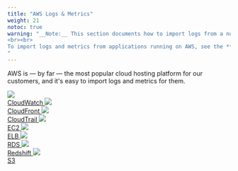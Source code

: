 ```yaml
---
title: "AWS Logs & Metrics"
weight: 21
notoc: true
warning: "__Note:__ This section documents how to import logs from a number of popular AWS services.
<br><br>
To import logs and metrics from applications running on AWS, see the **specific guides listed in the [Welcome](/welcome/) section**.
"
---
```


AWS is &mdash; by far &mdash; the most popular cloud hosting platform for our customers, and it's easy to import logs and metrics for them.

<div class="logo-cloud">
  <a href="/docs/aws/cloudwatch">
        <img src="https://www.scalyr.com/s2/src/img/logo-cloudwatch.png"/><br/>
        <span>CloudWatch</span>
    </a>
  <a href="/docs/aws/cloudfront">
        <img src="https://www.scalyr.com/s2/src/img/logo-cloudfront.png"/><br/>
        <span>CloudFront</span>
  </a>
  <a href="/docs/aws/cloudtrail">
        <img src="https://www.scalyr.com/s2/src/img/logo-cloudtrail.png"/><br/>
        <span>CloudTrail</span>
    </a>
  <a href="/docs/aws/spot_instance_data">
        <img src="https://www.scalyr.com/s2/src/img/logo-ec2.png"/><br/>
        <span>EC2</span>
    </a>
  <a href="/docs/aws/elb_access_logs">
        <img src="https://www.scalyr.com/s2/src/img/logo-elb.png"/><br/>
        <span>ELB</span>
    </a>
  <a href="/docs/aws/rds_logs">
        <img src="https://www.scalyr.com/s2/src/img/logo-rds.png"/><br/>
        <span>RDS</span>
    </a>
  <a href="/docs/aws/redshift_logs">
        <img src="https://www.scalyr.com/s2/src/img/logo-redshift.png"/><br/>
        <span>Redshift</span>
    </a>
  <a href="/docs/aws/s3-bucket-logs">
        <img src="https://www.scalyr.com/s2/src/img/logo-s3.png"/><br/>
        <span>S3</span>
    </a>
  
</div>
